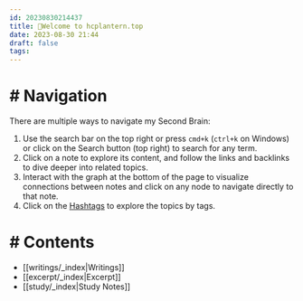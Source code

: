 ```yaml
---
id: 20230830214437
title: 🌱Welcome to hcplantern.top
date: 2023-08-30 21:44
draft: false
tags: 
---
```


# # Navigation

There are multiple ways to navigate my Second Brain:

1. Use the search bar on the top right or press `cmd+k` (`ctrl+k` on Windows) or click on the Search button (top right) to search for any term.
2. Click on a note to explore its content, and follow the links and backlinks to dive deeper into related topics.
3. Interact with the graph at the bottom of the page to visualize connections between notes and click on any node to navigate directly to that note.
4. Click on the [Hashtags](tags) to explore the topics by tags.

# # Contents

- [[writings/_index|Writings]]
- [[excerpt/_index|Excerpt]]
- [[study/_index|Study Notes]]


